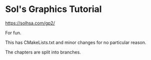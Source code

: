 # Sol's Graphics Tutorial
 
https://solhsa.com/gp2/

For fun. 

This has CMakeLists.txt and minor changes for no particular reason. 

The chapters are split into branches.
